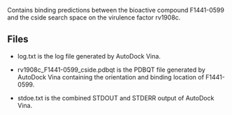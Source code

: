 Contains binding predictions between the bioactive compound F1441-0599 and the cside search space on the virulence factor rv1908c.

## Files

- log.txt is the log file generated by AutoDock Vina.

- rv1908c_F1441-0599_cside.pdbqt is the PDBQT file generated by AutoDock Vina containing the orientation and binding location of F1441-0599.

- stdoe.txt is the combined STDOUT and STDERR output of AutoDock Vina.

